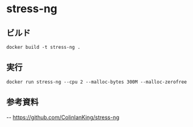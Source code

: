 # stress-ng 


## ビルド
```
docker build -t stress-ng .
```


## 実行
```
docker run stress-ng --cpu 2 --malloc-bytes 300M --malloc-zerofree
```

## 参考資料
-- https://github.com/ColinIanKing/stress-ng